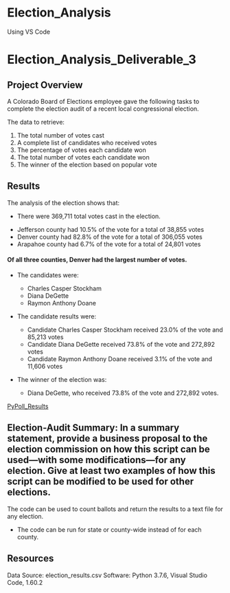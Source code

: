 # Election_Analysis
Using VS Code
# Election_Analysis_Deliverable_3

## Project Overview

A Colorado Board of Elections employee gave the following tasks to complete the election audit of a recent local congressional election.

 The data to retrieve: 
 1. The total number of votes cast
 2. A complete list of candidates who received votes
 3. The percentage of votes each candidate won
 4. The total number of votes each candidate won
 5. The winner of the election based on popular vote

## Results

The analysis of the election shows that:

* There were 369,711 total votes cast in the election.

- Jefferson county had 10.5% of the vote for a total of 38,855 votes
- Denver county had 82.8% of the vote for a total of 306,055 votes
- Arapahoe county had 6.7% of the vote for a total of 24,801 votes

#### Of all three counties, Denver had the largest number of votes.

* The candidates were:
	- Charles Casper Stockham
	- Diana DeGette
	- Raymon Anthony Doane

* The candidate results were:
	- Candidate Charles Casper Stockham received 23.0% of the vote and 85,213 votes
	- Candidate Diana DeGette received 73.8% of the vote and 272,892 votes
	- Candidate Raymon Anthony Doane received 3.1% of the vote and 11,606 votes

* The winner of the election was:
	- Diana DeGette, who received 73.8% of the vote and 272,892 votes.



[PyPoll_Results](https://github.com/forrestcasey/Election_Analysis/blob/main/PyPoll_Results.png)



## Election-Audit Summary: In a summary statement, provide a business proposal to the election commission on how this script can be used—with some modifications—for any election. Give at least two examples of how this script can be modified to be used for other elections.

The code can be used to count ballots and return the results to a text file for any election. 

* The code can be run for state or county-wide instead of for each county.


## Resources

Data Source: election_results.csv
Software: Python 3.7.6, Visual Studio Code, 1.60.2
